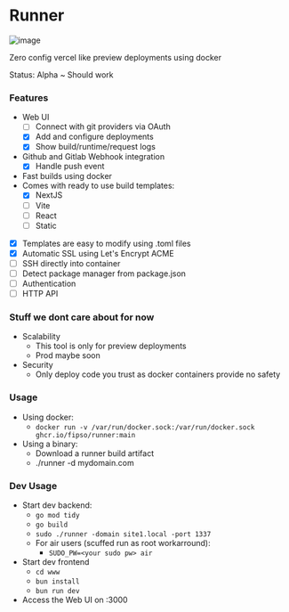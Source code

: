 # Runner

![image](https://github.com/fipso/runner/assets/8930842/3846e95e-3bc6-4a11-8959-59a72ad2ef13)

Zero config vercel like preview deployments using docker

Status: Alpha ~ Should work

### Features
- Web UI
  - [ ] Connect with git providers via OAuth
  - [x] Add and configure deployments
  - [x] Show build/runtime/request logs
- Github and Gitlab Webhook integration 
  - [x] Handle push event
- Fast builds using docker
- Comes with ready to use build templates:
  - [x] NextJS
  - [ ] Vite
  - [ ] React
  - [ ] Static
- [x] Templates are easy to modify using .toml files
- [x] Automatic SSL using Let's Encrypt ACME
- [ ] SSH directly into container
- [ ] Detect package manager from package.json
- [ ] Authentication
- [ ] HTTP API

### Stuff we dont care about for now
- Scalability
  - This tool is only for preview deployments
  - Prod maybe soon
- Security
  - Only deploy code you trust as docker containers provide no safety

### Usage
- Using docker:
    - `docker run -v /var/run/docker.sock:/var/run/docker.sock ghcr.io/fipso/runner:main`
- Using a binary:
    - Download a runner build artifact
    - ./runner -d mydomain.com

### Dev Usage
- Start dev backend:
    - `go mod tidy`
    - `go build`
    - `sudo ./runner -domain site1.local -port 1337`
    - For air users (scuffed run as root workarround):
        - `SUDO_PW=<your sudo pw> air`
- Start dev frontend
    - `cd www`
    - `bun install`
    - `bun run dev`
- Access the Web UI on :3000
